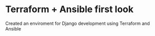 # Terraform + Ansible first look
Created an enviroment for Django development using Terraform and Ansible
